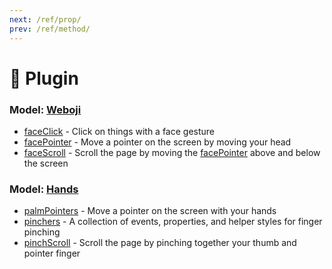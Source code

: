 ```yaml
---
next: /ref/prop/
prev: /ref/method/
---
```

# 🔌 Plugin

<!-- - [fingerPointer](/ref/plugin/fingerPointer) - [Handpose](/ref/model/handpose) Use your finger as if it were a laser pointer (it's a bit rough 😅) -->
<!-- ### [Handpose](/ref/model/handpose) / [Holistic](/ref/model/holistic)
- [handScroll](/ref/plugin/handScroll) - ✊ Close your hand to "grab" and scroll it up and down
- [palmPointer](/ref/plugin/palmPointer) - 🖐 Move a pointer on the screen by facing your palm towards it
- [pinchClick](/ref/plugin/pinchClick) - 👌 Pinch your thumb and index finger to click on things -->

### Model: [Weboji](/ref/model/weboji/)
- [faceClick](/ref/plugin/faceClick/) - Click on things with a face gesture
- [facePointer](/ref/plugin/facePointer/) - Move a pointer on the screen by moving your head
- [faceScroll](/ref/plugin/faceScroll/) - Scroll the page by moving the [facePointer](/ref/plugin/facePointer/) above and below the screen

### Model: [Hands](/ref/model/hands/)
- [palmPointers](/ref/plugin/palmPointers/) - Move a pointer on the screen with your hands
- [pinchers](/ref/plugin/pinchers/) - A collection of events, properties, and helper styles for finger pinching
- [pinchScroll](/ref/plugin/pinchScroll/) - Scroll the page by pinching together your thumb and pointer finger